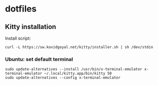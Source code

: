 # dotfiles


## Kitty installation

Install script:
```
curl -L https://sw.kovidgoyal.net/kitty/installer.sh | sh /dev/stdin
```

### Ubuntu: set default terminal
```
sudo update-alternatives --install /usr/bin/x-terminal-emulator x-terminal-emulator ~/.local/kitty.app/bin/kitty 50
sudo update-alternatives --config x-terminal-emulator
```
